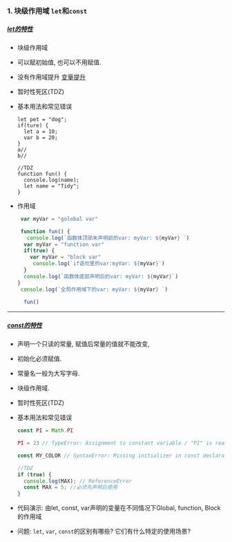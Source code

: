 ### 1.  块级作用域 `let`和`const`

#####    [let的特性](https://developer.mozilla.org/zh-CN/docs/Web/JavaScript/Reference/Statements/let)
* 块级作用域
* 可以赋初始值, 也可以不用赋值.
* 没有作用域提升 [变量提升](http://www.liaoxuefeng.com/wiki/001434446689867b27157e896e74d51a89c25cc8b43bdb3000/0014344993159773a464f34e1724700a6d5dd9e235ceb7c000)
* 暂时性死区(TDZ)

* 基本用法和常见错误
  ```
  let pet = "dog";
  if(ture) {
    let a = 10;
    var b = 20;
  }
  a// 
  b//
  
  //TDZ
  function fun() {
    console.log(name);
    let name = "Tidy";
  }
  ```




* 作用域


  ```JavaScript
   var myVar = "golobal var"

   function fun() {
     console.log(`函数体顶部未声明前的var: myVar: ${myVar} `)
    var myVar = "function var"
    if(true) {
      var myVar = "block var"
       console.log(`if语句里的var:myVar: ${myVar}`)
    }
    console.log(`函数体底部声明后的var: myVar: ${myVar}`)
  }
   console.log(`全局作用域下的var: myVar: ${myVar} `)
   
    fun()
  ```
---

##### [const的特性](https://developer.mozilla.org/zh-CN/docs/Web/JavaScript/Reference/Statements/const)

* 声明一个只读的常量, 赋值后常量的值就不能改变, 
* 初始化必须赋值.
* 常量名一般为大写字母.
* 块级作用域.
* 暂时性死区(TDZ)

* 基本用法和常见错误

  ```JavaScript
  const PI = Math.PI

  PI = 23 // TypeError: Assignment to constant variable / "PI" is read-only 不能重新赋值

  const MY_COLOR // SyntaxError: Missing initializer in const declaration 初始化需赋值

  //TDZ
  if (true) {
    console.log(MAX); // ReferenceError
    const MAX = 5; //必须先声明后使用
  }
  ```

- 代码演示:  由let, const, var声明的变量在不同情况下Global,  function,  Block的作用域

- 问题: `let`, `var`, `const`的区别有哪些? 它们有什么特定的使用场景?